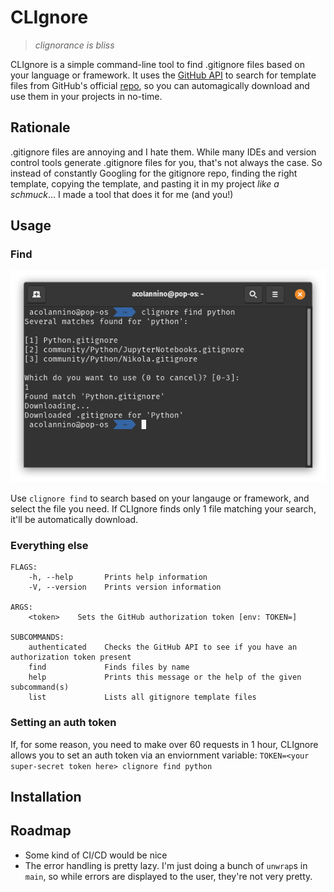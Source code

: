 # CLIgnore
> *clignorance is bliss*

CLIgnore is a simple command-line tool to find .gitignore files based on your language or framework. It uses the [GitHub API](https://developer.github.com/v3/) to search for template files from GitHub's official [repo](https://github.com/github/gitignore), so you can automagically download and use them in your projects in no-time.

## Rationale
.gitignore files are annoying and I hate them. While many IDEs and version control tools generate .gitignore files for you, that's not always the case. So instead of constantly Googling for the gitignore repo, finding the right template, copying the template, and pasting it in my project *like a schmuck*... I made a tool that does it for me (and you!)

## Usage
### Find
![Usage Screenshot](screenshot.png)

Use `clignore find` to search based on your langauge or framework, and select the file you need. If CLIgnore finds only 1 file matching your search, it'll be automatically download.

### Everything else
```
FLAGS:
    -h, --help       Prints help information
    -V, --version    Prints version information

ARGS:
    <token>    Sets the GitHub authorization token [env: TOKEN=]

SUBCOMMANDS:
    authenticated    Checks the GitHub API to see if you have an authorization token present
    find             Finds files by name
    help             Prints this message or the help of the given subcommand(s)
    list             Lists all gitignore template files
```

### Setting an auth token
If, for some reason, you need to make over 60 requests in 1 hour, CLIgnore allows you to set an auth token via an enviornment variable: `TOKEN=<your super-secret token here> clignore find python`

## Installation

## Roadmap
- Some kind of CI/CD would be nice
- The error handling is pretty lazy. I'm just doing a bunch of `unwrap`s in `main`, so while errors are displayed to the user, they're not very pretty. 